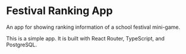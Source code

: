 # Festival Ranking App
An app for showing ranking information of a school festival mini-game.

This is a simple app. It is built with React Router, TypeScript, and PostgreSQL.
